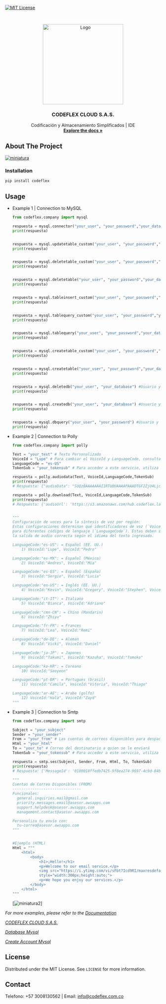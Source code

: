 [![MIT License][license-shield]](https://s3.amazonaws.com/www.codeflex.lat/documentos/c3320017-1937-4353-8881-475e3c89e25e/LICENSE.txt)

<!-- PROJECT LOGO -->
<br />
<p align="center">
  <a href="https://codeflex.com.co">
    <img src="https://s3.amazonaws.com/www.codeflex.lat/documentos/c3320017-1937-4353-8881-475e3c89e25e/Paginas/logo2.png" alt="Logo" width="260">
  </a>

  <h3 align="center">CODEFLEX CLOUD S.A.S.</h3>

  <p align="center">
    Codificación y Almacenamiento Simplificados | IDE
    <br />
    <a href="https://docs.codeflex.com.co/"><strong>Explore the docs »</strong></a>
    <br />
  </p>
</p>

<!-- ABOUT THE PROJECT -->
## About The Project
 
[![miniatura][miniatura]](https://codeflex.com.co)


<!-- GETTING STARTED 
## Getting Started

### Prerequisites

You need to make sure you have installed the following modules.
* Requests
  ```s
  pip install requests
  ```
-->

### Installation

```python
pip install codeflex
```

<!-- USAGE EXAMPLES -->
## Usage

* Example 1 | Connection to MySQL
    ```python
    from codeflex.company import mysql

    respuesta = mysql.connector("your_user", "your_password","your_database", "your_SQL") #Usuario , Contraseña, Base de datos, Cualquier Sql (Actualiza, Elimina, Consulta, Inserta) SOLO TABLAS
    print(respuesta)


    respuesta = mysql.updatetable_custom("your_user", "your_password","your_database", "your_SQL") #Usuario , Contraseña, Base de datos, Sql
    print(respuesta)


    respuesta = mysql.deletetable_custom("your_user", "your_password","your_database", "your_SQL") #Usuario , Contraseña, Base de datos, Sql
    print(respuesta)
 

    respuesta = mysql.deletetable("your_user", "your_password","your_database", "your_tablename") #Usuario , Contraseña, Base de datos, Nombre de la tabla
    print(respuesta)


    respuesta = mysql.tableinsert_custom("your_user", "your_password","your_database", "your_SQL") #Usuario , Contraseña, Base de datos, Sql
    print(respuesta)
 

    respuesta = mysql.tablequery_custom("your_user", "your_password","your_database", "your_SQL") #Usuario , Contraseña, Base de datos, Sql
    print(respuesta)


    respuesta = mysql.tablequery("your_user", "your_password","your_database", "your_tablename") #Usuario , Contraseña, Base de datos, Nombre de la tabla
    print(respuesta)


    respuesta = mysql.createtable_custom("your_user", "your_password","your_database", "your_SQL") #Usuario , Contraseña, Base de datos, Sql
    print(respuesta)


    respuesta = mysql.createtable("your_user", "your_password","your_database", "your_tablename") #Usuario , Contraseña, Base de datos, Nombre de la tabla
    print(respuesta)


    respuesta = mysql.deletedb("your_user", "your_database") #Usuario y Base de datos
    print(respuesta)


    respuesta = mysql.createdb("your_user", "your_database") #Usuario y Base de datos
    print(respuesta)
 
 
    respuesta = mysql.dbquery("your_user", "your_password") #Usuario y Contraseña
    print(respuesta)
    ```
 

* Example 2 | Connection to Polly
    ```python
    from codeflex.company import polly

    Text = "your_text" # Texto Personalizado
    VoiceId = "Lupe" # Para cambiar el VoiceId y LanguageCode, consulta la documentación. | API de Conexión a Polly
    LanguageCode = "es-US"
    TokenSub = "your_tokensub" # Para acceder a este servicio, utiliza tu TokenSub, que es un identificador único por cuenta y es necesario que pertenezcas al plan premium. | https://codeflex.com.co/drive/index.html#/Polly

    respuesta = polly.audiodata(Text, VoiceId,LanguageCode,TokenSub)
    print(respuesta)
    # Respuesta: {"audioData": "SUQzBAAAAAAAI1RTU0UAAAAPAAADTGF2ZjU4Ljc2LjEwMAAAAAAAAAAAAAAA//EzfNsySGqKm/lCw0GpvBJAAwWmuAVDjr+V"} Base64

    respuesta = polly.download(Text, VoiceId,LanguageCode,TokenSub)
    print(respuesta)
    # Respuesta: {'audioUrl': 'https://s3.amazonaws.com/hub.codeflex.lat/audioStream_1713562991794.mp3'}


    """
    Configuración de voces para la síntesis de voz por región:
    Estas configuraciones determinan qué identificadores de voz (`VoiceId`) están disponibles
    para diferentes códigos de lenguaje (`LanguageCode`). Estas deben ser utilizadas en la API para generar
    la salida de audio correcta según el idioma del texto ingresado.

    LanguageCode:"es-US": = Español (EE. UU.)
        1) VoiceId:"Lupe", VoiceId:"Pedro"

    LanguageCode:"es-MX": = Español (México)
        2) VoiceId:"Andres", VoiceId:"Mia"
 
    LanguageCode:"es-ES": = Español (España)
        3) VoiceId:"Sergio", VoiceId:"Lucia"

    LanguageCode:"en-US": = Inglés (EE. UU.)
        4) VoiceId:"Kevin", VoiceId:"Gregory", VoiceId:"Stephen", VoiceId:"Joey", VoiceId:"Danielle", VoiceId:"Ivy", VoiceId:"Ruth", VoiceId:"Salli"

    LanguageCode:"it-IT": = Italiano
        5) VoiceId:"Bianca", VoiceId:"Adriano"

    LanguageCode:"cmn-CN": = Chino (Mandarin)
        6) VoiceId:"Zhiyu"

    LanguageCode:"fr-FR": = Frances
        7) VoiceId:"Lea", VoiceId:"Remi"

    LanguageCode:"de-DE": = Aleman
        8) VoiceId:"Vicki", VoiceId:"Daniel"

    LanguageCode:"ja-JP": = Japones
        9) VoiceId:"Takumi", VoiceId:"Kazuha", VoiceId:"Tomoko"

    LanguageCode:"ko-KR": = Coreano
        10) VoiceId:"Seoyeon"

    LanguageCode:"pt-BR": = Portugues (brasil)
        11) VoiceId:"Camila", VoiceId:"Vitoria", VoiceId:"Thiago"

    LanguageCode:"ar-AE": = Arabe (golfo)
        12) VoiceId:"Hala", VoiceId:"Zayd"
    """
    ```


* Example 3 | Connection to Smtp
    ```python
    from codeflex.company import smtp

    Subject = "your_subject"
    Sender = "your_sender"
    From = "your_from" # Las cuentas de correos disponibles para despachar correos están abajo en el comentario
    Html = "your_html"
    To = "your_to" # Correo del destinatario a quien se le enviará
    TokenSub = "your_tokensub" # Para acceder a este servicio, utiliza tu TokenSub, que es un identificador único por cuenta y es necesario que pertenezcas al plan premium. | https://codeflex.com.co/drive/index.html#/Polly

    respuesta = smtp.ses(Subject, Sender, From, Html, To, TokenSub)
    print(respuesta)
    # Respuesta: {'MessageId': '0100018ffedb7425-9f0ea274-9697-4c9d-84b0-c5561255ee5a-000000', 'ResponseMetadata': {'RequestId': '3e142a04-cd61-46a2-a1d4-b6e79fdd321c', 'HTTPStatusCode': 200, 'HTTPHeaders': {'date': 'Sun, 09 Jun 2024 21:15:46 GMT', 'content-type': 'text/xml', 'content-length': '338', 'connection': 'keep-alive', 'x-amzn-requestid': '3e142a04-cd61-46a2-a1d4-b6e79fdd321c'}, 'RetryAttempts': 0}}

    """
    Cuentas de Correo Disponibles (FROM)
    -------------------------------
    Funcionales:
      general.inquiries.mail@gmail.com
      priority.messages.email@asesor.awsapps.com
      support.helpdesk@asesor.awsapps.com
      management.contact@asesor.awsapps.com

    Personaliza tu envío con:
      tu-correo@asesor.awsapps.com
    """


    #Ejemplo (HTML)
    Html = """
        <html>    
            <body> 
                <h1>¡Hello!</h1>
                <p>Welcome to our email service.</p>
                <img src="https://i.ytimg.com/vi/sFbt7Icd9RI/maxresdefault.jpg" 
                style="width:300px;height:auto;">
                <p>We hope you enjoy our services.</p>
            </body>
        </html>
    """

    ```
    [![miniatura2][miniatura2]]

_For more examples, please refer to the [Documentation](https://docs.codeflex.com.co/docs-page.html#section-3)_

_[CODEFLEX CLOUD S.A.S.](https://codeflex.com.co/)_

_[Database Mysql](http://mysql.codeflex.com.co/)_

_[Create Account Mysql](https://codeflex.com.co/drive/index.html#/phpMyAdmin)_

<!-- LICENSE -->
## License

Distributed under the MIT License. See `LICENSE` for more information.

<!-- CONTACT -->
## Contact
Telefono: +57 3008130562 |
Email: info@codeflex.com.co

<!-- MARKDOWN LINKS & IMAGES -->
<!-- https://www.markdownguide.org/basic-syntax/#reference-style-links -->
[contributors-shield]: https://img.shields.io/github/contributors/avmmodules/AVMWeather.svg?style=for-the-badge
[contributors-url]: https://github.com/avmmodules/AVMWeather/graphs/contributors
[forks-shield]: https://img.shields.io/github/forks/avmmodules/AVMWeather.svg?style=for-the-badge
[forks-url]: https://github.com/avmmodules/AVMWeather/network/members
[stars-shield]: https://img.shields.io/github/stars/avmmodules/AVMWeather.svg?style=for-the-badge
[stars-url]: https://github.com/avmmodules/AVMWeather/stargazers
[issues-shield]: https://img.shields.io/github/issues/avmmodules/AVMWeather.svg?style=for-the-badge
[issues-url]: https://github.com/avmmodules/AVMWeather/issues
[license-shield]: https://img.shields.io/github/license/avmmodules/AVMWeather.svg?style=for-the-badge
[license-url]: https://github.com/avmmodules/AVMWeather/blob/main/LICENSE
[miniatura]: https://codeflex.com.co/assets/img/ggg.webp
[miniatura2]: https://s3.amazonaws.com/www.codeflex.lat/documentos/76527625-b9dd-4efe-a987-6374f56e3d22/Pagina-Codeflex/Capturadsd.PNG
